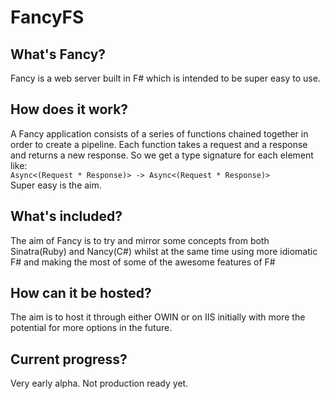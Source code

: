 # FancyFS
## What's Fancy?
Fancy is a web server built in F# which is intended to be super easy to use.

## How does it work?
A Fancy application consists of a series of functions chained together in order to create a pipeline. Each function takes a request and a response and returns a new response. So we get a type signature for each element like:  
```Async<(Request * Response)> -> Async<(Request * Response)>```  
Super easy is the aim.

## What's included?
The aim of Fancy is to try and mirror some concepts from both Sinatra(Ruby) and Nancy(C#) whilst at the same time using more idiomatic F# and making the most of some of the awesome features of F#

## How can it be hosted?
The aim is to host it through either OWIN or on IIS initially with more the potential for more options in the future.

## Current progress?
Very early alpha. Not production ready yet.
